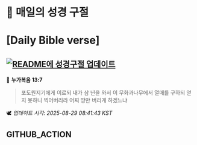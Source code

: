 # 🙏 매일의 성경 구절
# [Daily Bible verse]
## [![README에 성경구절 업데이트](https://github.com/DONGSUKA/first_test/actions/workflows/update-readme-bible.yml/badge.svg)](https://github.com/DONGSUKA/first_test/actions/workflows/update-readme-bible.yml)
<!-- START_BIBLE_VERSE -->
📖 **누가복음 13:7**
> 포도원지기에게 이르되 내가 삼 년을 와서 이 무화과나무에서 열매를 구하되 얻지 못하니 찍어버리라 어찌 땅만 버리게 하겠느냐

🕊️ _업데이트 시각: 2025-08-29 08:41:43 KST_
  <!-- END_BIBLE_VERSE -->
## GITHUB_ACTION
